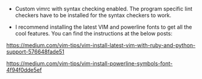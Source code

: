 * Custom vimrc with syntax checking enabled. The program specific lint checkers have to be installed for the syntax checkers to work.

* I recommend installing the latest VIM and powerline fonts to get all the cool features. You can find the instructions at the below posts:

https://medium.com/vim-tips/vim-install-latest-vim-with-ruby-and-python-support-576648fade51

https://medium.com/vim-tips/vim-install-powerline-symbols-font-4f94f0dde5ef

